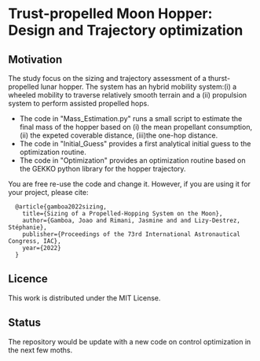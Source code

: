 # Trust-propelled Moon Hopper: Design and Trajectory optimization

## Motivation

The study focus on the sizing and trajectory assessment of a thurst-propelled lunar hopper. The system has an hybrid mobility system:(i) a wheeled mobility to traverse relatively smooth terrain and a (ii) propulsion system to perform assisted propelled hops. 
- The code in "Mass_Estimation.py" runs a small script to estimate the final mass of the hopper based on (i) the mean propellant consumption, (ii) the expeted coverable distance, (iii)the one-hop distance.
- The code in "Initial_Guess" provides a first analytical initial guess to the optimization routine.
- The code in "Optimization" provides an optimization routine based on the GEKKO python library for the hopper trajectory.

You are free re-use the code and change it. However, if you are using it for your project, please cite:
```
  @article{gamboa2022sizing,
    title={Sizing of a Propelled-Hopping System on the Moon},
    author={Gamboa, Joao and Rimani, Jasmine and and Lizy-Destrez, Stéphanie},
    publisher={Proceedings of the 73rd International Astronautical Congress, IAC},
    year={2022}
  }
```

## Licence 
This work is distributed under the MIT License.

## Status
The repository would be update with a new code on control optimization in the next few moths.
